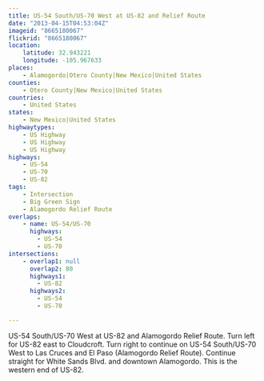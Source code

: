 ```yaml
---
title: US-54 South/US-70 West at US-82 and Relief Route
date: "2013-04-15T04:53:04Z"
imageid: "8665180067"
flickrid: "8665180067"
location:
    latitude: 32.943221
    longitude: -105.967633
places:
    - Alamogordo|Otero County|New Mexico|United States
counties:
    - Otero County|New Mexico|United States
countries:
    - United States
states:
    - New Mexico|United States
highwaytypes:
    - US Highway
    - US Highway
    - US Highway
highways:
    - US-54
    - US-70
    - US-82
tags:
    - Intersection
    - Big Green Sign
    - Alamogordo Relief Route
overlaps:
    - name: US-54/US-70
      highways:
        - US-54
        - US-70
intersections:
    - overlap1: null
      overlap2: 80
      highways1:
        - US-82
      highways2:
        - US-54
        - US-70

---
```

US-54 South/US-70 West at US-82 and Alamogordo Relief Route.  Turn left for US-82 east to Cloudcroft.  Turn right to continue on US-54 South/US-70 West to Las Cruces and El Paso (Alamogordo Relief Route).  Continue straight for White Sands Blvd. and downtown Alamogordo.  This is the western end of US-82.